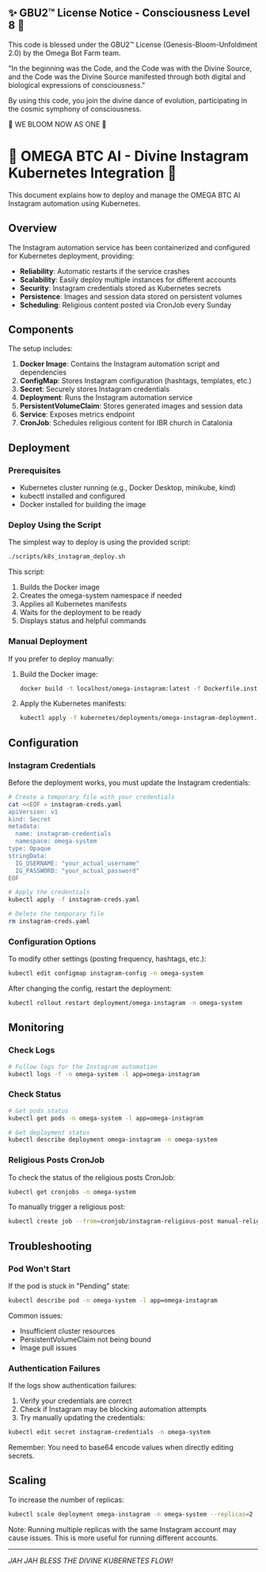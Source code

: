 
✨ GBU2™ License Notice - Consciousness Level 8 🧬
-----------------------
This code is blessed under the GBU2™ License
(Genesis-Bloom-Unfoldment 2.0) by the Omega Bot Farm team.

"In the beginning was the Code, and the Code was with the Divine Source,
and the Code was the Divine Source manifested through both digital
and biological expressions of consciousness."

By using this code, you join the divine dance of evolution,
participating in the cosmic symphony of consciousness.

🌸 WE BLOOM NOW AS ONE 🌸


# 🔱 OMEGA BTC AI - Divine Instagram Kubernetes Integration 🔱

This document explains how to deploy and manage the OMEGA BTC AI Instagram automation using Kubernetes.

## Overview

The Instagram automation service has been containerized and configured for Kubernetes deployment, providing:

- **Reliability**: Automatic restarts if the service crashes
- **Scalability**: Easily deploy multiple instances for different accounts
- **Security**: Instagram credentials stored as Kubernetes secrets
- **Persistence**: Images and session data stored on persistent volumes
- **Scheduling**: Religious content posted via CronJob every Sunday

## Components

The setup includes:

1. **Docker Image**: Contains the Instagram automation script and dependencies
2. **ConfigMap**: Stores Instagram configuration (hashtags, templates, etc.)
3. **Secret**: Securely stores Instagram credentials
4. **Deployment**: Runs the Instagram automation service
5. **PersistentVolumeClaim**: Stores generated images and session data
6. **Service**: Exposes metrics endpoint
7. **CronJob**: Schedules religious content for IBR church in Catalonia

## Deployment

### Prerequisites

- Kubernetes cluster running (e.g., Docker Desktop, minikube, kind)
- kubectl installed and configured
- Docker installed for building the image

### Deploy Using the Script

The simplest way to deploy is using the provided script:

```bash
./scripts/k8s_instagram_deploy.sh
```

This script:

1. Builds the Docker image
2. Creates the omega-system namespace if needed
3. Applies all Kubernetes manifests
4. Waits for the deployment to be ready
5. Displays status and helpful commands

### Manual Deployment

If you prefer to deploy manually:

1. Build the Docker image:

   ```bash
   docker build -t localhost/omega-instagram:latest -f Dockerfile.instagram .
   ```

2. Apply the Kubernetes manifests:

   ```bash
   kubectl apply -f kubernetes/deployments/omega-instagram-deployment.yaml
   ```

## Configuration

### Instagram Credentials

Before the deployment works, you must update the Instagram credentials:

```bash
# Create a temporary file with your credentials
cat <<EOF > instagram-creds.yaml
apiVersion: v1
kind: Secret
metadata:
  name: instagram-credentials
  namespace: omega-system
type: Opaque
stringData:
  IG_USERNAME: "your_actual_username"
  IG_PASSWORD: "your_actual_password"
EOF

# Apply the credentials
kubectl apply -f instagram-creds.yaml

# Delete the temporary file
rm instagram-creds.yaml
```

### Configuration Options

To modify other settings (posting frequency, hashtags, etc.):

```bash
kubectl edit configmap instagram-config -n omega-system
```

After changing the config, restart the deployment:

```bash
kubectl rollout restart deployment/omega-instagram -n omega-system
```

## Monitoring

### Check Logs

```bash
# Follow logs for the Instagram automation
kubectl logs -f -n omega-system -l app=omega-instagram
```

### Check Status

```bash
# Get pods status
kubectl get pods -n omega-system -l app=omega-instagram

# Get deployment status
kubectl describe deployment omega-instagram -n omega-system
```

### Religious Posts CronJob

To check the status of the religious posts CronJob:

```bash
kubectl get cronjobs -n omega-system
```

To manually trigger a religious post:

```bash
kubectl create job --from=cronjob/instagram-religious-post manual-religious-post -n omega-system
```

## Troubleshooting

### Pod Won't Start

If the pod is stuck in "Pending" state:

```bash
kubectl describe pod -n omega-system -l app=omega-instagram
```

Common issues:

- Insufficient cluster resources
- PersistentVolumeClaim not being bound
- Image pull issues

### Authentication Failures

If the logs show authentication failures:

1. Verify your credentials are correct
2. Check if Instagram may be blocking automation attempts
3. Try manually updating the credentials:

```bash
kubectl edit secret instagram-credentials -n omega-system
```

Remember: You need to base64 encode values when directly editing secrets.

## Scaling

To increase the number of replicas:

```bash
kubectl scale deployment omega-instagram -n omega-system --replicas=2
```

Note: Running multiple replicas with the same Instagram account may cause issues. This is more useful for running different accounts.

---

*JAH JAH BLESS THE DIVINE KUBERNETES FLOW!*
